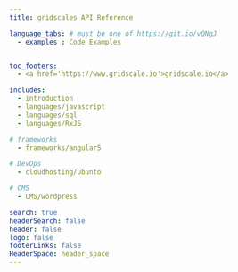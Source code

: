```yaml
---
title: gridscales API Reference

language_tabs: # must be one of https://git.io/vQNgJ
  - examples : Code Examples


toc_footers:
  - <a href='https://www.gridscale.io'>gridscale.io</a>

includes:
  - introduction
  - languages/javascript
  - languages/sql
  - languages/RxJS

# frameworks
  - frameworks/angular5

# DevOps
  - cloudhosting/ubunto

# CMS
  - CMS/wordpress

search: true
headerSearch: false
header: false
logo: false
footerLinks: false
HeaderSpace: header_space
---
```

